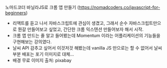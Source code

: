 노마드코더 바닐라JS로 크롬 앱 만들기 (https://nomadcoders.co/javascript-for-beginners)

 - 리액트를 듣고 나서 자바스크립트에 관심이 생겼고, 그래서 순수 자바스크립트만으로 뭔갈 만들어보고 싶었고, 간단한 크롬 익스텐션 만들어보자 해서 시작.
 - 크롬 앱 만드는 줄 알고 들어봤는데 Momentum 이라는 어플리케이션의 기능들을 구현해보는 강의였다.
 - 날씨 API 감추고 싶어서 이것저것 해봤는데 vanilla JS 만으로는 할 수 없어서 날씨 부분 배포는 포기 이미지로 대체...
 - 배경 무료 이미지 출처: pixabay
